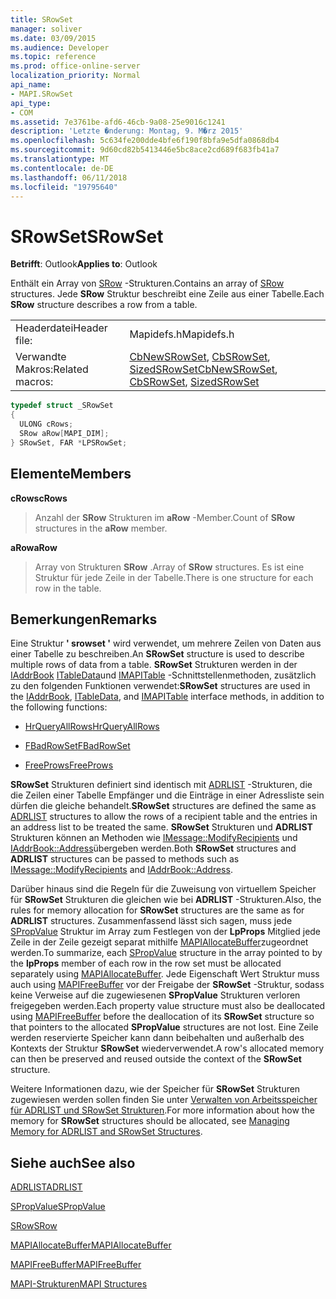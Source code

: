 ```yaml
---
title: SRowSet
manager: soliver
ms.date: 03/09/2015
ms.audience: Developer
ms.topic: reference
ms.prod: office-online-server
localization_priority: Normal
api_name:
- MAPI.SRowSet
api_type:
- COM
ms.assetid: 7e3761be-afd6-46cb-9a08-25e9016c1241
description: 'Letzte �nderung: Montag, 9. M�rz 2015'
ms.openlocfilehash: 5c634fe200dde4bfe6f190f8bfa9e5dfa0868db4
ms.sourcegitcommit: 9d60cd82b5413446e5bc8ace2cd689f683fb41a7
ms.translationtype: MT
ms.contentlocale: de-DE
ms.lasthandoff: 06/11/2018
ms.locfileid: "19795640"
---
```

# <a name="srowset"></a><span data-ttu-id="95af9-103">SRowSet</span><span class="sxs-lookup"><span data-stu-id="95af9-103">SRowSet</span></span>

  
  
<span data-ttu-id="95af9-104">**Betrifft**: Outlook</span><span class="sxs-lookup"><span data-stu-id="95af9-104">**Applies to**: Outlook</span></span> 
  
<span data-ttu-id="95af9-105">Enthält ein Array von [SRow](srow.md) -Strukturen.</span><span class="sxs-lookup"><span data-stu-id="95af9-105">Contains an array of [SRow](srow.md) structures.</span></span> <span data-ttu-id="95af9-106">Jede **SRow** Struktur beschreibt eine Zeile aus einer Tabelle.</span><span class="sxs-lookup"><span data-stu-id="95af9-106">Each **SRow** structure describes a row from a table.</span></span> 
  
|||
|:-----|:-----|
|<span data-ttu-id="95af9-107">Headerdatei</span><span class="sxs-lookup"><span data-stu-id="95af9-107">Header file:</span></span>  <br/> |<span data-ttu-id="95af9-108">Mapidefs.h</span><span class="sxs-lookup"><span data-stu-id="95af9-108">Mapidefs.h</span></span>  <br/> |
|<span data-ttu-id="95af9-109">Verwandte Makros:</span><span class="sxs-lookup"><span data-stu-id="95af9-109">Related macros:</span></span>  <br/> |<span data-ttu-id="95af9-110">[CbNewSRowSet](cbnewsrowset.md), [CbSRowSet](cbsrowset.md), [SizedSRowSet](sizedsrowset.md)</span><span class="sxs-lookup"><span data-stu-id="95af9-110">[CbNewSRowSet](cbnewsrowset.md), [CbSRowSet](cbsrowset.md), [SizedSRowSet](sizedsrowset.md)</span></span> <br/> |
   
```cpp
typedef struct _SRowSet
{
  ULONG cRows;
  SRow aRow[MAPI_DIM];
} SRowSet, FAR *LPSRowSet;

```

## <a name="members"></a><span data-ttu-id="95af9-111">Elemente</span><span class="sxs-lookup"><span data-stu-id="95af9-111">Members</span></span>

 <span data-ttu-id="95af9-112">**cRows**</span><span class="sxs-lookup"><span data-stu-id="95af9-112">**cRows**</span></span>
  
> <span data-ttu-id="95af9-113">Anzahl der **SRow** Strukturen im **aRow** -Member.</span><span class="sxs-lookup"><span data-stu-id="95af9-113">Count of **SRow** structures in the **aRow** member.</span></span> 
    
 <span data-ttu-id="95af9-114">**aRow**</span><span class="sxs-lookup"><span data-stu-id="95af9-114">**aRow**</span></span>
  
> <span data-ttu-id="95af9-115">Array von Strukturen **SRow** .</span><span class="sxs-lookup"><span data-stu-id="95af9-115">Array of **SRow** structures.</span></span> <span data-ttu-id="95af9-116">Es ist eine Struktur für jede Zeile in der Tabelle.</span><span class="sxs-lookup"><span data-stu-id="95af9-116">There is one structure for each row in the table.</span></span> 
    
## <a name="remarks"></a><span data-ttu-id="95af9-117">Bemerkungen</span><span class="sxs-lookup"><span data-stu-id="95af9-117">Remarks</span></span>

<span data-ttu-id="95af9-118">Eine Struktur **' srowset '** wird verwendet, um mehrere Zeilen von Daten aus einer Tabelle zu beschreiben.</span><span class="sxs-lookup"><span data-stu-id="95af9-118">An **SRowSet** structure is used to describe multiple rows of data from a table.</span></span> <span data-ttu-id="95af9-119">**SRowSet** Strukturen werden in der [IAddrBook](iaddrbookimapiprop.md) [ITableData](itabledataiunknown.md)und [IMAPITable](imapitableiunknown.md) -Schnittstellenmethoden, zusätzlich zu den folgenden Funktionen verwendet:</span><span class="sxs-lookup"><span data-stu-id="95af9-119">**SRowSet** structures are used in the [IAddrBook](iaddrbookimapiprop.md), [ITableData](itabledataiunknown.md), and [IMAPITable](imapitableiunknown.md) interface methods, in addition to the following functions:</span></span> 
  
- [<span data-ttu-id="95af9-120">HrQueryAllRows</span><span class="sxs-lookup"><span data-stu-id="95af9-120">HrQueryAllRows</span></span>](hrqueryallrows.md)
    
- [<span data-ttu-id="95af9-121">FBadRowSet</span><span class="sxs-lookup"><span data-stu-id="95af9-121">FBadRowSet</span></span>](fbadrowset.md)
    
- [<span data-ttu-id="95af9-122">FreeProws</span><span class="sxs-lookup"><span data-stu-id="95af9-122">FreeProws</span></span>](freeprows.md)
    
 <span data-ttu-id="95af9-123">**SRowSet** Strukturen definiert sind identisch mit [ADRLIST](adrlist.md) -Strukturen, die die Zeilen einer Tabelle Empfänger und die Einträge in einer Adressliste sein dürfen die gleiche behandelt.</span><span class="sxs-lookup"><span data-stu-id="95af9-123">**SRowSet** structures are defined the same as [ADRLIST](adrlist.md) structures to allow the rows of a recipient table and the entries in an address list to be treated the same.</span></span> <span data-ttu-id="95af9-124">**SRowSet** Strukturen und **ADRLIST** Strukturen können an Methoden wie [IMessage::ModifyRecipients](imessage-modifyrecipients.md) und [IAddrBook::Address](iaddrbook-address.md)übergeben werden.</span><span class="sxs-lookup"><span data-stu-id="95af9-124">Both **SRowSet** structures and **ADRLIST** structures can be passed to methods such as [IMessage::ModifyRecipients](imessage-modifyrecipients.md) and [IAddrBook::Address](iaddrbook-address.md).</span></span> 
  
<span data-ttu-id="95af9-125">Darüber hinaus sind die Regeln für die Zuweisung von virtuellem Speicher für **SRowSet** Strukturen die gleichen wie bei **ADRLIST** -Strukturen.</span><span class="sxs-lookup"><span data-stu-id="95af9-125">Also, the rules for memory allocation for **SRowSet** structures are the same as for **ADRLIST** structures.</span></span> <span data-ttu-id="95af9-126">Zusammenfassend lässt sich sagen, muss jede [SPropValue](spropvalue.md) Struktur im Array zum Festlegen von der **LpProps** Mitglied jede Zeile in der Zeile gezeigt separat mithilfe [MAPIAllocateBuffer](mapiallocatebuffer.md)zugeordnet werden.</span><span class="sxs-lookup"><span data-stu-id="95af9-126">To summarize, each [SPropValue](spropvalue.md) structure in the array pointed to by the **lpProps** member of each row in the row set must be allocated separately using [MAPIAllocateBuffer](mapiallocatebuffer.md).</span></span> <span data-ttu-id="95af9-127">Jede Eigenschaft Wert Struktur muss auch using [MAPIFreeBuffer](mapifreebuffer.md) vor der Freigabe der **SRowSet** -Struktur, sodass keine Verweise auf die zugewiesenen **SPropValue** Strukturen verloren freigegeben werden.</span><span class="sxs-lookup"><span data-stu-id="95af9-127">Each property value structure must also be deallocated using [MAPIFreeBuffer](mapifreebuffer.md) before the deallocation of its **SRowSet** structure so that pointers to the allocated **SPropValue** structures are not lost.</span></span> <span data-ttu-id="95af9-128">Eine Zeile werden reservierte Speicher kann dann beibehalten und außerhalb des Kontexts der Struktur **SRowSet** wiederverwendet.</span><span class="sxs-lookup"><span data-stu-id="95af9-128">A row's allocated memory can then be preserved and reused outside the context of the **SRowSet** structure.</span></span> 
  
<span data-ttu-id="95af9-129">Weitere Informationen dazu, wie der Speicher für **SRowSet** Strukturen zugewiesen werden sollen finden Sie unter [Verwalten von Arbeitsspeicher für ADRLIST und SRowSet Strukturen](managing-memory-for-adrlist-and-srowset-structures.md).</span><span class="sxs-lookup"><span data-stu-id="95af9-129">For more information about how the memory for **SRowSet** structures should be allocated, see [Managing Memory for ADRLIST and SRowSet Structures](managing-memory-for-adrlist-and-srowset-structures.md).</span></span> 
  
## <a name="see-also"></a><span data-ttu-id="95af9-130">Siehe auch</span><span class="sxs-lookup"><span data-stu-id="95af9-130">See also</span></span>



[<span data-ttu-id="95af9-131">ADRLIST</span><span class="sxs-lookup"><span data-stu-id="95af9-131">ADRLIST</span></span>](adrlist.md)
  
[<span data-ttu-id="95af9-132">SPropValue</span><span class="sxs-lookup"><span data-stu-id="95af9-132">SPropValue</span></span>](spropvalue.md)
  
[<span data-ttu-id="95af9-133">SRow</span><span class="sxs-lookup"><span data-stu-id="95af9-133">SRow</span></span>](srow.md)
  
[<span data-ttu-id="95af9-134">MAPIAllocateBuffer</span><span class="sxs-lookup"><span data-stu-id="95af9-134">MAPIAllocateBuffer</span></span>](mapiallocatebuffer.md)
  
[<span data-ttu-id="95af9-135">MAPIFreeBuffer</span><span class="sxs-lookup"><span data-stu-id="95af9-135">MAPIFreeBuffer</span></span>](mapifreebuffer.md)


[<span data-ttu-id="95af9-136">MAPI-Strukturen</span><span class="sxs-lookup"><span data-stu-id="95af9-136">MAPI Structures</span></span>](mapi-structures.md)

